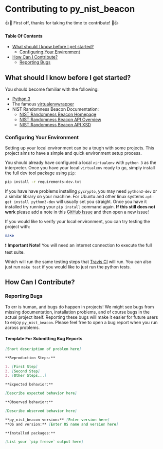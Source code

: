 # Contributing to py_nist_beacon

:+1::tada: First off, thanks for taking the time to contribute! :tada::+1:

#### Table Of Contents

- [What should I know before I get started?](#what-should-i-know-before-i-get-started)
  - [Configuring Your Environment](#configuring-your-environment)
- [How Can I Contribute?](#how-can-i-contribute)
  - [Reporting Bugs](#reporting-bugs)
  
## What should I know before I get started?

You should become familiar with the following:

- [Python 3](https://docs.python.org/3/)
- The famous [virtualenvwrapper](https://virtualenvwrapper.readthedocs.org/en/latest/)
- NIST Randomness Beacon Documentation:
  - [NIST Randomness Beacon Homepage](http://www.nist.gov/itl/csd/ct/nist_beacon.cfm)
  - [NIST Randomness Beacon API Overview](https://beacon.nist.gov/home)
  - [NIST Randomness Beacon API XSD](https://beacon.nist.gov/record/0.1/beacon-0.1.0.xsd)

### Configuring Your Environment

Setting up your local environment can be a tough with some projects. This project aims
to have a simple and quick environment setup process.

You should already have configured a local `virtualenv` with `python 3` as the interpreter.
Once you have your local `virtualenv` ready to go, simply install the full dev tool package using `pip`:

```bash
pip install -r requirements-dev.txt
```

If you have have problems installing `pycrypto`, you may need `python3-dev` or a similar library on your
machine. For Ubuntu and other linux systems `apt-get install python3-dev` will usually set you straight.
Once you have it installed try running your `pip install` command again. **If this still does not work**
please add a note in this [GitHub Issue](https://github.com/urda/py_nist_beacon/issues/4) and then open
a new issue!

If you would like to verify your local environment, you can try testing the project with:

```bash
make
```

:heavy_exclamation_mark: **Important Note!** You will need an internet connection to
execute the full test suite.

Which will run the same testing steps that [Travis CI](https://travis-ci.org/urda/py_nist_beacon)
will run. You can also just run `make test` if you would like to just run the python tests.

## How Can I Contribute?

### Reporting Bugs

To err is human, and bugs do happen in projects! We might see bugs from missing documentation,
installation problems, and of course bugs in the actual project itself. Reporting these bugs
will make it easier for future users to enjoy `py_nist_beacon`. Please feel free to open a bug
report when you run across problems.

#### Template For Submitting Bug Reports

```markdown
[Short description of problem here]

**Reproduction Steps:**

1. [First Step]
2. [Second Step]
3. [Other Steps...]

**Expected behavior:**

[Describe expected behavior here]

**Observed behavior:**

[Describe observed behavior here]

**py_nist_beacon version:** [Enter version here]
**OS and version:** [Enter OS name and version here]

**Installed packages:**

[List your `pip freeze` output here]

```


